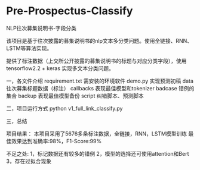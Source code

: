# Pre-Prospectus-Classify
NLP往次募集说明书-字段分类

该项目是基于往次披露的募集说明书的nlp文本多分类问题。使用全链接、RNN、LSTM等算法实现。

提供了标注数据（上交所公开披露的募集说明书的标题与对应分类字段），使用tensorflow2.2 + keras 实现多文本分类问题。




一，各文件介绍
requirement.txt   需安装的环境软件
demo.py           实现预测初稿
data              往次募集标题数据（标注）
callbacks         表现最佳模型和tokenizer
badcase           错例的集合
backup            表现最佳模型备份
script            纠错脚本、预测脚本



二，项目运行方式
python v1_full_link_classify.py


三，总结

项目结果：
本项目采用了5676多条标注数据，全链接，RNN，LSTM模型训练
最佳效果达到准确率:98%，F1-Score:99%

不足之处:
1，标记数据还有较多的错例
2，模型的选择还可使用attention和Bert
3，存在过拟合现象
